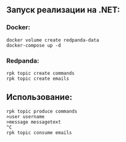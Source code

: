 ﻿## Запуск реализации на .NET:

### Docker:

```shell
docker volume create redpanda-data
docker-compose up -d
```

### Redpanda:

```shell
rpk topic create commands
rpk topic create emails
```

## Использование:

```shell
rpk topic produce commands
>user username
>message messagetext
^C
rpk topic consume emails
```